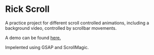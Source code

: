 ﻿# Rick Scroll

A practice project for different scroll controlled animations, including a background video, controlled by scrollbar movements.

A demo can be found <a target="_about" href="https://practical-booth-49cdf6.netlify.app/">here.</a>

Impelented using GSAP and ScrollMagic.
